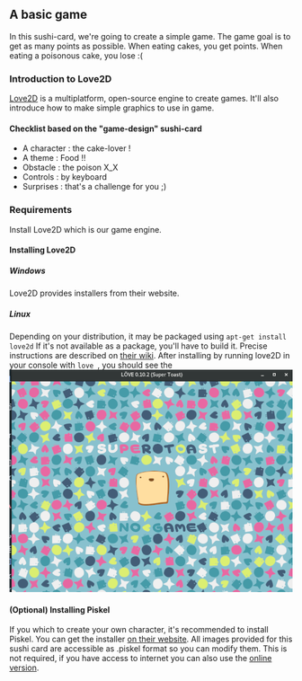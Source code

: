 ## A basic game
In this sushi-card, we're going to create a simple game.
The game goal is to get as many points as possible. When eating cakes, you get points. When eating a poisonous cake, you lose :(
### Introduction to Love2D
[Love2D](https://love2d.org/) is a multiplatform, open-source engine to create games. It'll also introduce how to make simple graphics to use in game.
#### Checklist based on the "game-design" sushi-card
 * A character : the cake-lover !
 * A theme : Food !!
 * Obstacle : the poison X_X
 * Controls : by keyboard
 * Surprises : that's a challenge for you ;)

### Requirements
Install Love2D which is our game engine.
#### Installing Love2D
##### Windows
Love2D provides installers from their website.
##### Linux
Depending on your distribution, it may be packaged using ```apt-get install love2d```
If it's not available as a package, you'll have to build it. Precise instructions are described on [their wiki](https://love2d.org/wiki/Building_L%C3%96VE).
After installing by running love2D  in your console with ``` love  ```, you should see the ![following screenshot](assets/no-game.png)
#### (Optional) Installing Piskel
If you which to create your own character, it's recommended to install Piskel. You can get the installer [on their website](http://www.piskelapp.com/download).
All images provided for this sushi card are accessible as .piskel format so you can modify them.
This is not required, if you have access to internet you can also use the [online version](http://www.piskelapp.com/).
